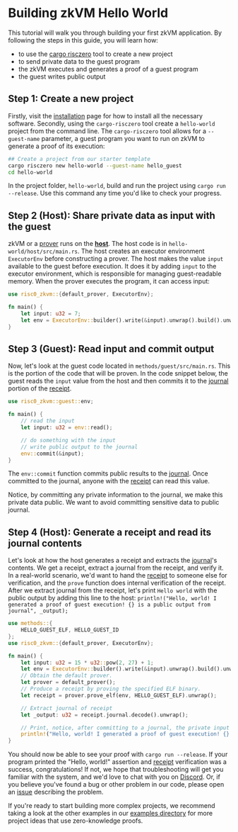 # Building zkVM Hello World

This tutorial will walk you through building your first zkVM application.
By following the steps in this guide, you will learn how:

- to use the [cargo risczero] tool to create a new project
- to send private data to the guest program
- the zkVM executes and generates a proof of a guest program
- the guest writes public output

## Step 1: Create a new project

Firstly, visit the [installation] page for how to install all the necessary software.
Secondly, using the `cargo-risczero` tool create a `hello-world` project from the command line. The `cargo-risczero` tool allows for a `--guest-name` parameter, a guest program you want to run on zkVM to generate a proof of its execution:

```bash
## Create a project from our starter template
cargo risczero new hello-world --guest-name hello_guest
cd hello-world
```

In the project folder, `hello-world`, build and run the project using `cargo run --release`.
Use this command any time you'd like to check your progress.

## Step 2 (Host): Share private data as input with the guest

zkVM or a [prover] runs on the **[host]**. The host code is in `hello-world/host/src/main.rs`.
The host creates an executor environment `ExecutorEnv` before constructing a prover.
The host makes the value `input` available to the guest before execution. It does it by adding `input` to the executor environment, which is responsible for managing guest-readable memory. When the prover executes the program, it can access input:

```rust
use risc0_zkvm::{default_prover, ExecutorEnv};

fn main() {
    let input: u32 = 7;
    let env = ExecutorEnv::builder().write(&input).unwrap().build().unwrap();
}
```

## Step 3 (Guest): Read input and commit output

Now, let's look at the guest code located in `methods/guest/src/main.rs`.
This is the portion of the code that will be proven.
In the code snippet below, the guest reads the `input` value from the host and then commits it to the [journal] portion of the [receipt].

```rust ignore
use risc0_zkvm::guest::env;

fn main() {
    // read the input
    let input: u32 = env::read();

    // do something with the input
    // write public output to the journal
    env::commit(&input);
}
```

The `env::commit` function commits public results to the [journal]. Once committed to the journal, anyone with the [receipt] can read this value.

Notice, by committing any private information to the journal, we make this private data public. We want to avoid committing sensitive data to public journal.

## Step 4 (Host): Generate a receipt and read its journal contents

Let's look at how the host generates a receipt and extracts the [journal]'s contents.
We get a receipt, extract a journal from the receipt, and verify it.
In a real-world scenario, we'd want to hand the [receipt] to someone else for verification, and the `prove` function does internal verification of the receipt.
After we extract journal from the receipt, let's print `Hello world` with the public output by adding this line to the host: `println!("Hello, world! I generated a proof of guest execution! {} is a public output from journal", _output);`

```rust ignore
use methods::{
    HELLO_GUEST_ELF, HELLO_GUEST_ID
};
use risc0_zkvm::{default_prover, ExecutorEnv};

fn main() {
    let input: u32 = 15 * u32::pow(2, 27) + 1;
    let env = ExecutorEnv::builder().write(&input).unwrap().build().unwrap();
    // Obtain the default prover.
    let prover = default_prover();
    // Produce a receipt by proving the specified ELF binary.
    let receipt = prover.prove_elf(env, HELLO_GUEST_ELF).unwrap();

    // Extract journal of receipt
    let _output: u32 = receipt.journal.decode().unwrap();

    // Print, notice, after committing to a journal, the private input became public
    println!("Hello, world! I generated a proof of guest execution! {} is a public output from journal ", _output);
}
```

You should now be able to see your proof with `cargo run --release`.
If your program printed the "Hello, world!" assertion and [receipt] verification was a success, congratulations!
If not, we hope that troubleshooting will get you familiar with the system, and we'd love to chat with you on [Discord].
Or, if you believe you've found a bug or other problem in our code, please open an [issue] describing the problem.

If you're ready to start building more complex projects, we recommend taking a look at the other examples in our [examples directory] for more project ideas that use zero-knowledge proofs.

[cargo risczero]: https://docs.rs/cargo-risczero
[Discord]: https://discord.gg/risczero
[examples directory]: https://github.com/risc0/risc0/tree/release-0.19/examples
[host]: /terminology#host-program
[Installation]: ../install.md
[issue]: https://github.com/risc0/risc0/issues
[journal]: /terminology#journal
[prover]: /terminology#prover
[receipt]: /terminology#receipt
